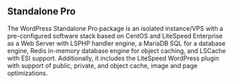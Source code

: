 ## Standalone Pro 
The WordPress Standalone Pro package is an isolated instance/VPS with a pre-configured software stack based on CentOS and LiteSpeed Enterprise as a Web Server with LSPHP handler engine, a MariaDB SQL for a database engine, Redis in-memory database engine for object caching, and LSCache with ESI support. Additionally, it includes the LiteSpeed WordPress plugin with support of public, private, and object cache, image and page optimizations.  
